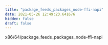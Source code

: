 ```yaml
---
title: "package_feeds_packages_node-ffi-napi"
date: 2021-05-26 12:49:23.641676
hidden: false
draft: false
---
```


x86/64/package_feeds_packages_node-ffi-napi

